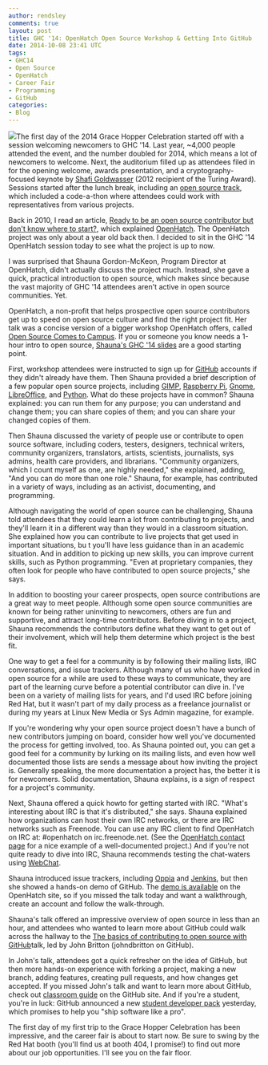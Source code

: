 ```yaml
---
author: rendsley
comments: true
layout: post
title: GHC '14: OpenHatch Open Source Workshop & Getting Into GitHub
date: 2014-10-08 23:41 UTC
tags:
- GHC14
- Open Source
- OpenHatch
- Career Fair
- Programming
- GitHub
categories:
- Blog
---
```

<img src="http://community.redhat.com/images/blog/ghc14.png">The first day of the 2014 Grace Hopper Celebration started off with a session welcoming newcomers to GHC '14. Last year, ~4,000 people attended the event, and the number doubled for 2014, which means a lot of newcomers to welcome. Next, the auditorium filled up as attendees filed in for the opening welcome, awards presentation, and a cryptography-focused keynote by [Shafi Goldwasser](http://amturing.acm.org/award_winners/goldwasser_8627889.cfm) (2012 recipient of the Turing Award). Sessions started after the lunch break, including an [open source track](http://gracehopper.org/open-source-day/), which included a code-a-thon where attendees could work with representatives from various projects. 

Back in 2010, I read an article, [Ready to be an open source contributor but don't know where to start?](http://opensource.com/life/10/8/ready-be-open-source-contributor-dont-know-where-start), which explained [OpenHatch](https://openhatch.org/). The OpenHatch project was only about a year old back then. I decided to sit in the GHC '14 OpenHatch session today to see what the project is up to now. 

I was surprised that Shauna Gordon-McKeon, Program Director at OpenHatch, didn't actually discuss the project much. Instead, she gave a quick, practical introduction to open source, which makes since because the vast majority of GHC '14 attendees aren't active in open source communities. Yet. 

OpenHatch, a non-profit that helps prospective open source contributors get up to speed on open source culture and find the right project fit. Her talk was a concise version of a bigger workshop OpenHatch offers, called [Open Source Comes to Campus](http://campus.openhatch.org/). If you or someone you know needs a 1-hour intro to open source, [Shauna's GHC '14 slides](http://shaunagm.github.io/personal/ghc2014.html) are a good starting point.

First, workshop attendees were instructed to sign up for [GitHub](https://github.com/) accounts if they didn't already have them. Then Shauna provided a brief description of a few popular open source projects, including [GIMP](http://www.gimp.org/), [Raspberry Pi](http://www.raspberrypi.org/), [Gnome](http://www.gnome.org/), [LibreOffice](http://www.libreoffice.org/), and [Python](https://www.python.org/). What do these projects have in common? Shauna explained: you can run them for any purpose; you can understand and change them; you can share copies of them; and you can share your changed copies of them.
 
Then Shauna discussed the variety of people use or contribute to open source software, including coders, testers, designers, technical writers, community organizers, translators, artists, scientists, journalists, sys admins, health care providers, and librarians. "Community organizers, which I count myself as one, are highly needed," she explained, adding, "And you can do  more than one role." Shauna, for example, has contributed in a variety of ways, including as an activist, documenting, and programming.

Although navigating the world of open source can be challenging, Shauna told attendees that they could learn a lot from contributing to projects, and they'll learn it in a different way than they would in a classroom situation. She explained how you can contribute to live projects that get used in important situations, bu t you'll have less guidance than in an academic situation. And in addition to picking up new skills, you can improve current skills, such as Python programming. "Even at proprietary companies, they often look for people who have contributed to open source projects," she says. 

In addition to boosting your career prospects, open source contributions are a great way to meet people. Although some open source communities are known for being rather uninviting to newcomers, others are fun and supportive, and attract long-time contributors. Before diving in to a project, Shauna recommends the contributors define what they want to get out of their involvement, which will help them determine which project is the best fit. 

One way to get a feel for a community is by following their mailing lists, IRC conversations, and issue trackers. Although many of us who have worked in open source for a while are used to these ways to communicate, they are part of the learning curve before a potential contributor can dive in. I've been on a variety of mailing lists for years, and I'd used IRC before joining Red Hat, but it wasn't part of my daily process as a freelance journalist or during my years at Linux New Media or Sys Admin magazine, for example. 

If you're wondering why your open source project doesn't have a bunch of new contributors jumping on board, consider how well you've documented the process for getting involved, too. As Shauna pointed out, you can get a good feel for a community by lurking on its mailing lists, and even how well documented those lists are sends a message about how inviting the project is. Generally speaking, the more documentation a project has, the better it is for newcomers. Solid documentation, Shauna explains, is a sign of respect for a project's community.

Next, Shauna offered a quick howto for getting started with IRC. "What's interesting about IRC is that it's distributed," she says. Shauna explained how organizations can host their own IRC networks, or there are IRC networks such as Freenode. You can use any IRC client to find OpenHatch on IRC at: #openhatch on irc.freenode.net. (See the [OpenHatch contact page](https://openhatch.org/wiki/Contact) for a nice example of a well-documented project.) And if you're not quite ready to dive into IRC, Shauna recommends testing the chat-waters using [WebChat](http://webchat.freenode.net/).

Shauna introduced issue trackers, including [Oppia](https://www.oppia.org/) and [Jenkins](http://jenkins-ci.org/), but then she showed a hands-on demo of GitHub. The [demo is available](https://openhatch.org/wiki/Open_Source_Comes_to_Campus/Curriculum/Directory) on the OpenHatch site, so if you missed the talk today and want a walkthrough, create an account and follow the walk-through. 

Shauna's talk offered an impressive overview of open source in less than an hour, and attendees who wanted to learn more about GitHub could walk across the hallway to the [The basics of contributing to open source with GitHub](http://gracehopper.org/2014-schedule/?subject=show_details&_year=2014&sid=2106#2106)talk, led by John Britton (johndbritton on GitHub). 

In John's talk, attendees got a quick refresher on the idea of GitHub, but then more hands-on experience with forking a project, making a new branch, adding features, creating pull requests, and how changes get accepted. If you missed John's talk and want to learn more about GitHub, check out [classroom guide](https://education.github.com/guide) on the GitHub site. And if you're a student, you're in luck: GitHub announced a new [student developer pack](https://education.github.com/pack) yesterday, which promises to help you "ship software like a pro". 

The first day of my first trip to the Grace Hopper Celebration has been impressive, and the career fair is about to start now. Be sure to swing by the Red Hat booth (you'll find us at booth 404, I promise!) to find out more about our job opportunities. I'll see you on the fair floor.